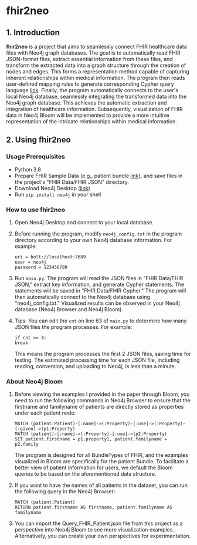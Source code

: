 # fhir2neo

## 1. Introduction

**fhir2neo** is a project that aims to seamlessly connect FHIR healthcare data files with Neo4j graph databases. 
The goal is to automatically read FHIR JSON-format files, extract essential information from these files, and transform 
the extracted data into a graph structure through the creation of nodes and edges. This forms a representation method 
capable of capturing inherent relationships within medical information. The program then reads user-defined mapping 
rules to generate corresponding Cypher query language [link](https://neo4j.com/developer/cypher/). Finally, 
the program automatically connects to the user's local Neo4j database, seamlessly integrating the transformed data into 
the Neo4j graph database. This achieves the automatic extraction and integration of healthcare information. Subsequently, 
visualization of FHIR data in Neo4j Bloom will be implemented to provide a more intuitive representation of the intricate 
relationships within medical information.

## 2. Using fhir2neo

### Usage Prerequisites
- Python 3.8
- Prepare FHIR Sample Data (e.g., patient bundle [link](https://github.com/smart-on-fhir/generated-sample-data/tree/master/DSTU-2/SYNTHEA)), and save files in the project's "FHIR Data/FHIR JSON" directory.
- Download Neo4j Desktop ([link](https://neo4j.com/download))
- Run `pip install neo4j` in your shell

### How to use fhir2neo

1. Open Neo4j Desktop and connect to your local database.


2. Before running the program, modify `neo4j_config.txt` in the program directory according to your own Neo4j database information. 
   For example:
   ```
   uri = bolt://localhost:7689
   user = neo4j
   password = 123456789
   ```
   
3. Run `main.py`. The program will read the JSON files in "FHIR Data/FHIR JSON," extract key information, and generate 
   Cypher statements. The statements will be saved in "FHIR Data/FHIR Cypher." The program will then automatically connect 
   to the Neo4j database using "neo4j_config.txt." Visualized results can be observed in your Neo4j database (Neo4j Browser and Neo4j Bloom).


4. Tips: You can edit the `cnt` on line 63 of `main.py` to determine how many JSON files the program processes. For example:
   ```
   if cnt >= 3: 
   break
   ```
   This means the program processes the first 2 JSON files, saving time for testing. The estimated processing time for each JSON file, including reading, conversion, and uploading to Neo4j, is less than a minute.

### About Neo4j Bloom

1. Before viewing the examples I provided in the paper through Bloom, you need to run the following commands in Neo4j 
Browser to ensure that the firstname and familyname of patients are directly stored as properties under each patient node:
     ```cypher
     MATCH (patient:Patient)-[:name]->(:Property)-[:use]->(:Property)-[:given]->(p1:Property)
     MATCH (patient)-[:name]->(:Property)-[:use]->(p2:Property)
     SET patient.firstname = p1.property1, patient.familyname = p2.family
     ```
   The program is designed for all BundleTypes of FHIR, and the examples visualized in Bloom are specifically for the 
   patient Bundle. To facilitate a better view of patient information for users, we default the Bloom queries to be based 
   on the aforementioned data structure.


2. If you want to have the names of all patients in the dataset, you can run the following query in the Neo4j Browser:
   ```cypher
   MATCH (patient:Patient)
   RETURN patient.firstname AS firstname, patient.familyname AS familyname
   ```

3. You can import the Query_FHIR_Patient.json file from this project as a perspective into Neo4j Bloom to see more 
visualization examples. Alternatively, you can create your own perspectives for experimentation.